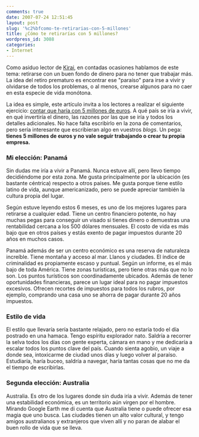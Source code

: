 ```yaml
---
comments: true
date: 2007-07-24 12:51:45
layout: post
slug: '%c2%bfcomo-te-retirarias-con-5-millones'
title: ¿Cómo te retirarías con 5 millones?
wordpress_id: 3088
categories:
- Internet
---
```


Como asiduo lector de [Kirai](http://kirainet.com), en contadas ocasiones hablamos de este tema: retirarse con un buen fondo de dinero para no tener que trabajar más. La idea del retiro prematuro es encontrar ese "paraíso" para irse a vivir y olvidarse de todos los problemas, o al menos, crearse algunos para no caer en esta especie de vida monótona.





La idea es simple, este artículo invita a los lectores a realizar el siguiente ejercicio: [contar que haría con 5 millones de euros](http://www.kirainet.com/¿como-te-retirarias-con-5-millones/). A qué país se iría a vivir, en qué invertiría el dinero, las razones por las que se iría y todos los detalles adicionales. No hace falta escribirlo en la zona de comentarios, pero sería interesante que escribieran algo en vuestros _blogs_. Un pega: **tienes 5 millones de euros y no vale seguir trabajando o crear tu propia empresa.**





### Mi elección: Panamá





Sin dudas me iría a vivir a Panamá. Nunca estuve allí, pero llevo tiempo decidiéndome por esta zona. Me gusta principalmente por la ubicación (es bastante céntrica) respecto a otros países. Me gusta porque tiene estilo latino de vida, aunque americanizado, pero se puede apreciar también la cultura propia del lugar.





Según estuve leyendo estos 6 meses, es uno de los mejores lugares para retirarse a cualquier edad. Tiene un centro financiero potente, no hay muchas pegas para conseguir un visado si tienes dinero o demuestras una rentabilidad cercana a los 500 dólares mensuales. El costo de vida es más bajo que en otros países y estás exento de pagar impuestos durante 20 años en muchos casos.





Panamá además de ser un centro económico es una reserva de naturaleza increíble. Tiene montaña y acceso al mar. Llanos y ciudades. El índice de criminalidad es propiamente escaso y puntual. Según un informe, es el más bajo de toda América. Tiene zonas turísticas, pero tiene otras más que no lo son. Los puntos turísticos son coordinadamente ubicados. Además de tener oportunidades financieras, parece un lugar ideal para no pagar impuestos excesivos. Ofrecen recortes de impuestos para todos los rubros, por ejemplo, comprando una casa uno se ahorra de pagar durante 20 años impuestos.





### Estilo de vida





El estilo que llevaría sería bastante relajado, pero no estaría todo el día postrado en una hamaca. Tengo espíritu explorador nato. Saldría a recorrer la selva todos los días con gente experta, cámara en mano y me dedicaría a escalar todos los puntos clave del país. Cuando sienta agobio, un viaje a donde sea, intoxicarme de ciudad unos días y luego volver al paraíso. Estudiaría, haría buceo, saldría a navegar, haría tantas cosas que no me da el tiempo de escribirlas.





### Segunda elección: Australia





Australia. Es otro de los lugares donde sin duda iría a vivir. Además de tener una estabilidad económica, es un territorio aún virgen por el hombre. Mirando Google Earth me di cuenta que Australia tiene o puede ofrecer esa magia que uno busca. Las ciudades tienen un alto valor cultural, y tengo amigos australianos y extranjeros que viven allí  y no paran de alabar el buen rollo de vida que se lleva.
